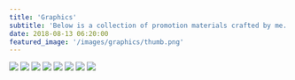 ```yaml
---
title: 'Graphics'
subtitle: 'Below is a collection of promotion materials crafted by me.'
date: 2018-08-13 06:20:00
featured_image: '/images/graphics/thumb.png'
---
```


<div class="gallery" data-columns="3">
	<img src="/images/graphics/poster0.png">
	<img src="/images/graphics/poster1.png">
	<img src="/images/graphics/poster2.png">
	<img src="/images/graphics/poster3.png">
	<img src="/images/graphics/poster4.png">
	<img src="/images/graphics/poster5.png">
	<img src="/images/graphics/poster6.png">
	<img src="/images/graphics/poster7.png">
</div>